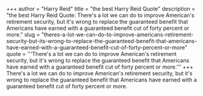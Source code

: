 +++
author = "Harry Reid"
title = "the best Harry Reid Quote"
description = "the best Harry Reid Quote: There's a lot we can do to improve American's retirement security, but it's wrong to replace the guaranteed benefit that Americans have earned with a guaranteed benefit cut of forty percent or more."
slug = "theres-a-lot-we-can-do-to-improve-americans-retirement-security-but-its-wrong-to-replace-the-guaranteed-benefit-that-americans-have-earned-with-a-guaranteed-benefit-cut-of-forty-percent-or-more"
quote = '''There's a lot we can do to improve American's retirement security, but it's wrong to replace the guaranteed benefit that Americans have earned with a guaranteed benefit cut of forty percent or more.'''
+++
There's a lot we can do to improve American's retirement security, but it's wrong to replace the guaranteed benefit that Americans have earned with a guaranteed benefit cut of forty percent or more.
